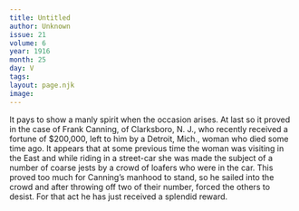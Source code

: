 ```yaml
---
title: Untitled
author: Unknown
issue: 21
volume: 6
year: 1916
month: 25
day: V
tags:
layout: page.njk
image:
---
```

It pays to show a manly spirit when the occasion arises. At last so it proved in the case of Frank Canning, of Clarksboro, N. J., who recently received a fortune of $200,000, left to him by a Detroit, Mich., woman who died some time ago.       It appears that at some previous time the woman was visiting in the East and while riding in a street-car she was made the subject of a number of coarse jests by a crowd of loafers who were in the car. This proved too much for Canning’s manhood to stand, so he sailed into the crowd and after throwing off two of their number, forced the others to desist. For that act he has just received a splendid reward.    

